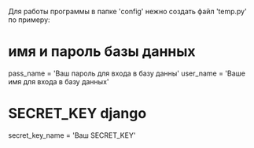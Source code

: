 Для работы программы в папке 'config' нежно создать файл 'temp.py' по примеру:


# имя и пароль базы данных
pass_name = 'Ваш пароль для входа в базу данны'
user_name = 'Ваше имя для входа в базу данных'
# SECRET_KEY django
secret_key_name = 'Ваш SECRET_KEY'